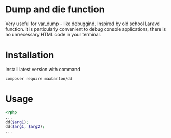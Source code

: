 # Dump and die function

Very useful for var_dump - like debuggind. Inspired by old school Laravel function. 
It is particularly convenient to debug console applications, there is no unnecessary HTML code in your terminal.

# Installation
Install latest version with command

```
composer require maxbanton/dd
```

# Usage

```php
<?php
...
dd($arg1);
dd($arg1, $arg2);
...
```

